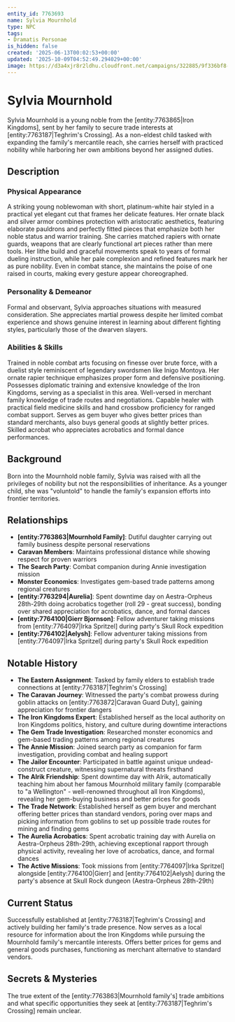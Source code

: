 ```yaml
---
entity_id: 7763693
name: Sylvia Mournhold
type: NPC
tags:
- Dramatis Personae
is_hidden: false
created: '2025-06-13T00:02:53+00:00'
updated: '2025-10-09T04:52:49.294029+00:00'
image: https://d3a4xjr8r2ldhu.cloudfront.net/campaigns/322885/9f336bf8-9c36-4054-8fb5-95d42d379e20.jpg
---
```


# Sylvia Mournhold

Sylvia Mournhold is a young noble from the [entity:7763865|Iron Kingdoms], sent by her family to secure trade interests at [entity:7763187|Teghrim's Crossing]. As a non-eldest child tasked with expanding the family's mercantile reach, she carries herself with practiced nobility while harboring her own ambitions beyond her assigned duties.

## Description

### Physical Appearance

A striking young noblewoman with short, platinum-white hair styled in a practical yet elegant cut that frames her delicate features. Her ornate black and silver armor combines protection with aristocratic aesthetics, featuring elaborate pauldrons and perfectly fitted pieces that emphasize both her noble status and warrior training. She carries matched rapiers with ornate guards, weapons that are clearly functional art pieces rather than mere tools. Her lithe build and graceful movements speak to years of formal dueling instruction, while her pale complexion and refined features mark her as pure nobility. Even in combat stance, she maintains the poise of one raised in courts, making every gesture appear choreographed.

### Personality & Demeanor

Formal and observant, Sylvia approaches situations with measured consideration. She appreciates martial prowess despite her limited combat experience and shows genuine interest in learning about different fighting styles, particularly those of the dwarven slayers.

### Abilities & Skills

Trained in noble combat arts focusing on finesse over brute force, with a duelist style reminiscent of legendary swordsmen like Inigo Montoya. Her ornate rapier technique emphasizes proper form and defensive positioning. Possesses diplomatic training and extensive knowledge of the Iron Kingdoms, serving as a specialist in this area. Well-versed in merchant family knowledge of trade routes and negotiations. Capable healer with practical field medicine skills and hand crossbow proficiency for ranged combat support. Serves as gem buyer who gives better prices than standard merchants, also buys general goods at slightly better prices. Skilled acrobat who appreciates acrobatics and formal dance performances.

## Background

Born into the Mournhold noble family, Sylvia was raised with all the privileges of nobility but not the responsibilities of inheritance. As a younger child, she was "voluntold" to handle the family's expansion efforts into frontier territories.

## Relationships

- **[entity:7763863|Mournhold Family]**: Dutiful daughter carrying out family business despite personal reservations
- **Caravan Members**: Maintains professional distance while showing respect for proven warriors
- **The Search Party**: Combat companion during Annie investigation mission
- **Monster Economics**: Investigates gem-based trade patterns among regional creatures
- **[entity:7763294|Aurelia]**: Spent downtime day on Aestra-Orpheus 28th-29th doing acrobatics together (roll 29 - great success), bonding over shared appreciation for acrobatics, dance, and formal dances
- **[entity:7764100|Gierr Bjornson]**: Fellow adventurer taking missions from [entity:7764097|Irka Spritzel] during party's Skull Rock expedition
- **[entity:7764102|Aelysh]**: Fellow adventurer taking missions from [entity:7764097|Irka Spritzel] during party's Skull Rock expedition

## Notable History

- **The Eastern Assignment**: Tasked by family elders to establish trade connections at [entity:7763187|Teghrim's Crossing]
- **The Caravan Journey**: Witnessed the party's combat prowess during goblin attacks on [entity:7763872|Caravan Guard Duty], gaining appreciation for frontier dangers
- **The Iron Kingdoms Expert**: Established herself as the local authority on Iron Kingdoms politics, history, and culture during downtime interactions
- **The Gem Trade Investigation**: Researched monster economics and gem-based trading patterns among regional creatures
- **The Annie Mission**: Joined search party as companion for farm investigation, providing combat and healing support
- **The Jailor Encounter**: Participated in battle against unique undead-construct creature, witnessing supernatural threats firsthand
- **The Alrik Friendship**: Spent downtime day with Alrik, automatically teaching him about her famous Mournhold military family (comparable to "a Wellington" - well-renowned throughout all Iron Kingdoms), revealing her gem-buying business and better prices for goods
- **The Trade Network**: Established herself as gem buyer and merchant offering better prices than standard vendors, poring over maps and picking information from goblins to set up possible trade routes for mining and finding gems
- **The Aurelia Acrobatics**: Spent acrobatic training day with Aurelia on Aestra-Orpheus 28th-29th, achieving exceptional rapport through physical activity, revealing her love of acrobatics, dance, and formal dances
- **The Active Missions**: Took missions from [entity:7764097|Irka Spritzel] alongside [entity:7764100|Gierr] and [entity:7764102|Aelysh] during the party's absence at Skull Rock dungeon (Aestra-Orpheus 28th-29th)

## Current Status

Successfully established at [entity:7763187|Teghrim's Crossing] and actively building her family's trade presence. Now serves as a local resource for information about the Iron Kingdoms while pursuing the Mournhold family's mercantile interests. Offers better prices for gems and general goods purchases, functioning as merchant alternative to standard vendors.

## Secrets & Mysteries

The true extent of the [entity:7763863|Mournhold family's] trade ambitions and what specific opportunities they seek at [entity:7763187|Teghrim's Crossing] remain unclear.